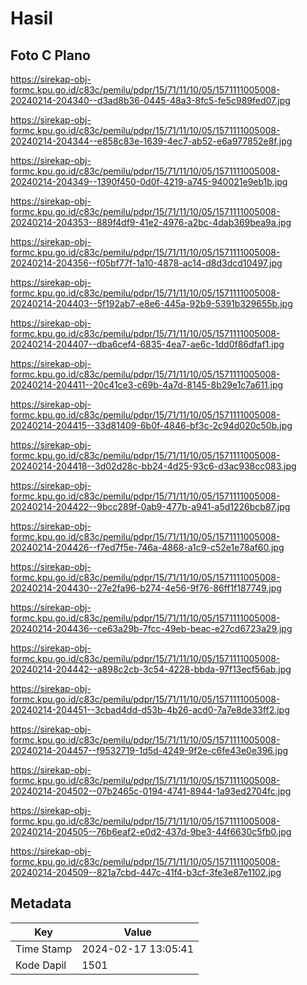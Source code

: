 # Hasil

## Foto C Plano

https://sirekap-obj-formc.kpu.go.id/c83c/pemilu/pdpr/15/71/11/10/05/1571111005008-20240214-204340--d3ad8b36-0445-48a3-8fc5-fe5c989fed07.jpg

https://sirekap-obj-formc.kpu.go.id/c83c/pemilu/pdpr/15/71/11/10/05/1571111005008-20240214-204344--e858c83e-1639-4ec7-ab52-e6a977852e8f.jpg

https://sirekap-obj-formc.kpu.go.id/c83c/pemilu/pdpr/15/71/11/10/05/1571111005008-20240214-204349--1390f450-0d0f-4219-a745-940021e9eb1b.jpg

https://sirekap-obj-formc.kpu.go.id/c83c/pemilu/pdpr/15/71/11/10/05/1571111005008-20240214-204353--889f4df9-41e2-4976-a2bc-4dab369bea9a.jpg

https://sirekap-obj-formc.kpu.go.id/c83c/pemilu/pdpr/15/71/11/10/05/1571111005008-20240214-204356--f05bf77f-1a10-4878-ac14-d8d3dcd10497.jpg

https://sirekap-obj-formc.kpu.go.id/c83c/pemilu/pdpr/15/71/11/10/05/1571111005008-20240214-204403--5f192ab7-e8e6-445a-92b9-5391b329655b.jpg

https://sirekap-obj-formc.kpu.go.id/c83c/pemilu/pdpr/15/71/11/10/05/1571111005008-20240214-204407--dba6cef4-6835-4ea7-ae6c-1dd0f86dfaf1.jpg

https://sirekap-obj-formc.kpu.go.id/c83c/pemilu/pdpr/15/71/11/10/05/1571111005008-20240214-204411--20c41ce3-c69b-4a7d-8145-8b29e1c7a611.jpg

https://sirekap-obj-formc.kpu.go.id/c83c/pemilu/pdpr/15/71/11/10/05/1571111005008-20240214-204415--33d81409-6b0f-4846-bf3c-2c94d020c50b.jpg

https://sirekap-obj-formc.kpu.go.id/c83c/pemilu/pdpr/15/71/11/10/05/1571111005008-20240214-204418--3d02d28c-bb24-4d25-93c6-d3ac938cc083.jpg

https://sirekap-obj-formc.kpu.go.id/c83c/pemilu/pdpr/15/71/11/10/05/1571111005008-20240214-204422--9bcc289f-0ab9-477b-a941-a5d1226bcb87.jpg

https://sirekap-obj-formc.kpu.go.id/c83c/pemilu/pdpr/15/71/11/10/05/1571111005008-20240214-204426--f7ed7f5e-746a-4868-a1c9-c52e1e78af60.jpg

https://sirekap-obj-formc.kpu.go.id/c83c/pemilu/pdpr/15/71/11/10/05/1571111005008-20240214-204430--27e2fa96-b274-4e56-9f76-86ff1f187749.jpg

https://sirekap-obj-formc.kpu.go.id/c83c/pemilu/pdpr/15/71/11/10/05/1571111005008-20240214-204436--ce63a29b-7fcc-49eb-beac-e27cd6723a29.jpg

https://sirekap-obj-formc.kpu.go.id/c83c/pemilu/pdpr/15/71/11/10/05/1571111005008-20240214-204442--a898c2cb-3c54-4228-bbda-97f13ecf56ab.jpg

https://sirekap-obj-formc.kpu.go.id/c83c/pemilu/pdpr/15/71/11/10/05/1571111005008-20240214-204451--3cbad4dd-d53b-4b26-acd0-7a7e8de33ff2.jpg

https://sirekap-obj-formc.kpu.go.id/c83c/pemilu/pdpr/15/71/11/10/05/1571111005008-20240214-204457--f9532719-1d5d-4249-9f2e-c6fe43e0e396.jpg

https://sirekap-obj-formc.kpu.go.id/c83c/pemilu/pdpr/15/71/11/10/05/1571111005008-20240214-204502--07b2465c-0194-4741-8944-1a93ed2704fc.jpg

https://sirekap-obj-formc.kpu.go.id/c83c/pemilu/pdpr/15/71/11/10/05/1571111005008-20240214-204505--76b6eaf2-e0d2-437d-9be3-44f6630c5fb0.jpg

https://sirekap-obj-formc.kpu.go.id/c83c/pemilu/pdpr/15/71/11/10/05/1571111005008-20240214-204509--821a7cbd-447c-41f4-b3cf-3fe3e87e1102.jpg


## Metadata

| Key        | Value               |
| ---------- | ------------------- |
| Time Stamp | 2024-02-17 13:05:41 |
| Kode Dapil | 1501                |



